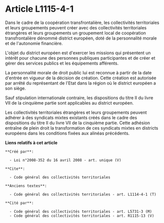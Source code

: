 # Article L1115-4-1

Dans le cadre de la coopération transfrontalière, les collectivités territoriales et leurs groupements peuvent créer avec des
collectivités territoriales étrangères et leurs groupements un groupement local de coopération transfrontalière dénommé
district européen, doté de la personnalité morale et de l'autonomie financière. 

L'objet du district européen est d'exercer les missions qui présentent un intérêt pour chacune des personnes publiques
participantes et de créer et gérer des services publics et les équipements afférents. 

La personnalité morale de droit public lui est reconnue à partir de la date d'entrée en vigueur de la décision de création.
Cette création est autorisée par arrêté du représentant de l'Etat dans la région où le district européen a son siège. 

Sauf stipulation internationale contraire, les dispositions du titre II du livre VII de la cinquième partie sont applicables
au district européen. 

Les collectivités territoriales étrangères et leurs groupements peuvent adhérer à des syndicats mixtes existants créés dans
le cadre des dispositions du titre II du livre VII de la cinquième partie. Cette adhésion entraîne de plein droit la
transformation de ces syndicats mixtes en districts européens dans les conditions fixées aux alinéas précédents.

**Liens relatifs à cet article**

	**Créé par**:

	  - Loi n°2008-352 du 16 avril 2008 - art. unique (V)

	**Cite**:

	  - Code général des collectivités territoriales

	**Anciens textes**:

	  - Code général des collectivités territoriales - art. L1114-4-1 (T)

	**Cité par**:

	  - Code général des collectivités territoriales - art. L5731-3 (M)
	  - Code général des collectivités territoriales - art. R1115-13 (V)
